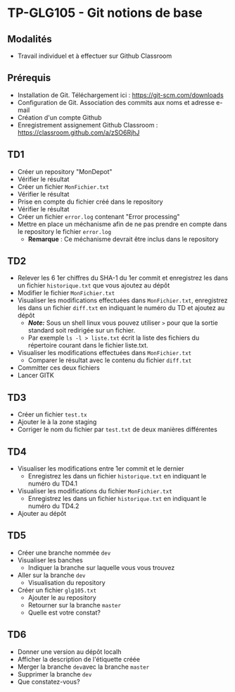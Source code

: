 # TP-GLG105 - Git notions de base
## Modalités
- Travail individuel et à effectuer sur Github Classroom

## Prérequis
- Installation de Git. Téléchargement ici : https://git-scm.com/downloads
- Configuration de Git. Association des commits aux noms et adresse e-mail
- Création d'un compte Github
- Enregistrement assignement Github Classroom : https://classroom.github.com/a/zSO6RjhJ

## TD1
- Créer un repository "MonDepot"
- Vérifier le résultat 
- Créer un fichier `MonFichier.txt`
- Vérifier le résultat
- Prise en compte du fichier créé dans le repository
- Vérifier le résultat
- Créer un fichier `error.log` contenant "Error processing"
- Mettre en place un méchanisme afin de ne pas prendre en compte dans le repository le fichier `error.log`
  - **Remarque** : Ce méchanisme devrait être inclus dans le repository

## TD2
- Relever les 6 1er chiffres du SHA-1 du 1er commit et enregistrez les dans un fichier `historique.txt` que vous ajoutez au dépôt
- Modifier le fichier `MonFichier.txt`
- Visualiser les modifications effectuées dans `MonFichier.txt`, enregistrez les dans un fichier `diff.txt` en indiquant le numéro du TD et ajoutez au dépôt
  - ***Note:*** Sous un shell linux vous pouvez utiliser `>` pour que la sortie standard soit redirigée sur un fichier.
  - Par exemple `ls -l > liste.txt` écrit la liste des fichiers du répertoire courant dans le fichier liste.txt.
- Visualiser les modifications effectuées dans `MonFichier.txt`
  -  Comparer le résultat avec le contenu du fichier `diff.txt`
- Committer ces deux fichiers
- Lancer GITK

## TD3
- Créer un fichier `test.tx`
- Ajouter le à la zone staging
- Corriger le nom du fichier par `test.txt` de deux manières différentes

## TD4
- Visualiser les modifications entre 1er commit et le dernier
  - Enregistrez les dans un fichier `historique.txt` en indiquant le numéro du TD4.1
- Visualiser les modifications du fichier `MonFichier.txt`
  - Enregistrez les dans un fichier `historique.txt` en indiquant le numéro du TD4.2
 - Ajouter au dépôt

## TD5
- Créer une branche nommée `dev`
- Visualiser les banches
  - Indiquer la branche sur laquelle vous vous trouvez
- Aller sur la branche `dev`
  - Visualisation du repository
- Créer un fichier `glg105.txt`
  - Ajouter le au repository
  - Retourner sur la branche `master`
  - Quelle est votre constat?
  
## TD6
- Donner une version au dépôt localh
- Afficher la description de l'étiquette créée
- Merger la branche `dev`avec la branche `master`
- Supprimer la branche `dev`
- Que constatez-vous?


